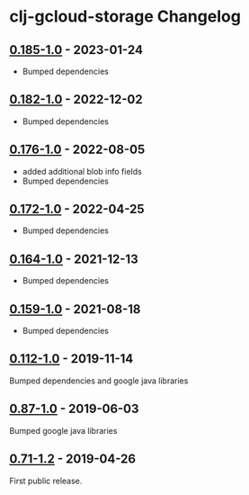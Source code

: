 # clj-gcloud-storage Changelog

## [0.185-1.0] - 2023-01-24

* Bumped dependencies

## [0.182-1.0] - 2022-12-02

* Bumped dependencies

## [0.176-1.0] - 2022-08-05

* added additional blob info fields
* Bumped dependencies

## [0.172-1.0] - 2022-04-25

* Bumped dependencies

## [0.164-1.0] - 2021-12-13

* Bumped dependencies

## [0.159-1.0] - 2021-08-18

* Bumped dependencies

## [0.112-1.0] - 2019-11-14

Bumped dependencies and google java libraries

## [0.87-1.0] - 2019-06-03

Bumped google java libraries

## [0.71-1.2] - 2019-04-26

First public release.

[Unreleased]: https://github.com/oscaro/clj-gcloud-storage/-/compare/0.185-1.0...devel
[0.185-1.0]: https://github.com/oscaro/clj-gcloud-storage/-/compare/0.182-1.0...0.185-1.0
[0.182-1.0]: https://github.com/oscaro/clj-gcloud-storage/-/compare/0.176-1.0...0.182-1.0
[0.176-1.0]: https://github.com/oscaro/clj-gcloud-storage/-/compare/0.172-1.0...0.176-1.0
[0.172-1.0]: https://github.com/oscaro/clj-gcloud-storage/-/compare/0.164-1.0...0.172-1.0
[0.164-1.0]: https://github.com/oscaro/clj-gcloud-storage/-/compare/0.159-1.0...0.164-1.0
[0.159-1.0]: https://github.com/oscaro/clj-gcloud-storage/-/compare/0.112-1.0...0.159-1.0
[0.112-1.0]: https://github.com/oscaro/clj-gcloud-storage/-/compare/0.87-1.0...0.112-1.0
[0.87-1.0]: https://github.com/oscaro/clj-gcloud-storage/-/compare/0.71-1.2...0.87-1.0
[0.71-1.2]: https://github.com/oscaro/clj-gcloud-storage/releases/tag/0.71-1.2
